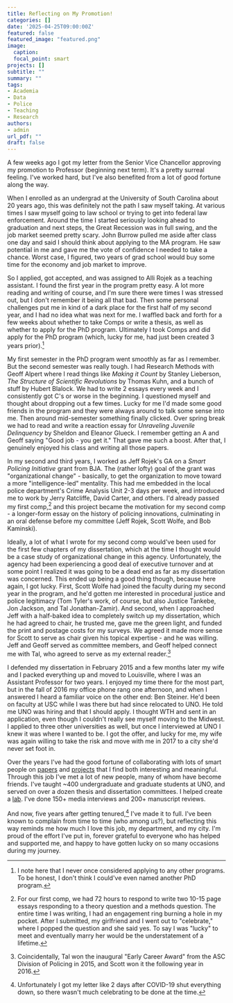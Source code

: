 ```yaml
---
title: Reflecting on My Promotion!
categories: []
date: '2025-04-25T09:00:00Z'
featured: false
featured_image: "featured.png"
image:
  caption: 
  focal_point: smart
projects: []
subtitle: ""
summary: ""
tags:
- Academia
- Data
- Police
- Teaching
- Research
authors: 
- admin
url_pdf: ""
draft: false
---
```


A few weeks ago I got my letter from the Senior Vice Chancellor approving my promotion to Professor (beginning next term). It's a pretty surreal feeling. I've worked hard, but I've also benefited from a lot of good fortune along the way.

When I enrolled as an undergrad at the University of South Carolina about 20 years ago, this was definitely not the path I saw myself taking. At various times I saw myself going to law school or trying to get into federal law enforcement. Around the time I started seriously looking ahead to graduation and next steps, the Great Recession was in full swing, and the job market seemed pretty scary. John Burrow pulled me aside after class one day and said I should think about applying to the MA program. He saw potential in me and gave me the vote of confidence I needed to take a chance. Worst case, I figured, two years of grad school would buy some time for the economy and job market to improve.

So I applied, got accepted, and was assigned to Alli Rojek as a teaching assistant. I found the first year in the program pretty easy. A lot more reading and writing of course, and I'm sure there were times I was stressed out, but I don't remember it being all that bad. Then some personal challenges put me in kind of a dark place for the first half of my second year, and I had no idea what was next for me. I waffled back and forth for a few weeks about whether to take Comps or write a thesis, as well as whether to apply for the PhD program. Ultimately I took Comps and did apply for the PhD program (which, lucky for me, had just been created 3 years prior).[^1]

[^1]: I note here that I never once considered applying to any other programs. To be honest, I don't think I could've even named another PhD program.

My first semester in the PhD program went smoothly as far as I remember. But the second semester was really tough. I had Research Methods with Geoff Alpert where I read things like *Making it Count* by Stanley Lieberson, *The Structure of Scientific Revolutions* by Thomas Kuhn, and a bunch of stuff by Hubert Blalock. We had to write 2 essays every week and I consistently got C's or worse in the beginning. I questioned myself and thought about dropping out a few times. Lucky for me I'd made some good friends in the program and they were always around to talk some sense into me. Then around mid-semester something finally clicked. Over spring break we had to read and write a reaction essay for *Unraveling Juvenile Delinquency* by Sheldon and Eleanor Glueck. I remember getting an A and Geoff saying "Good job - you get it." That gave me such a boost. After that, I genuinely enjoyed his class and writing all those papers.

In my second and third years, I worked as Jeff Rojek's GA on a *Smart Policing Initiative* grant from BJA. The (rather lofty) goal of the grant was "organizational change" - basically, to get the organization to move toward a more "intelligence-led" mentality. This had me embedded in the local police department's Crime Analysis Unit 2-3 days per week, and introduced me to work by Jerry Ratcliffe, David Carter, and others. I'd already passed my first comp,[^2] and this project became the motivation for my second comp - a longer-form essay on the history of policing innovations, culminating in an oral defense before my committee (Jeff Rojek, Scott Wolfe, and Bob Kaminski).

[^2]: For our first comp, we had 72 hours to respond to write two 10-15 page essays responding to a theory question and a methods question. The entire time I was writing, I had an engagement ring burning a hole in my pocket. After I submitted, my girlfriend and I went out to "celebrate," where I popped the question and she said yes. To say I was "lucky" to meet and eventually marry her would be the understatement of a lifetime.

Ideally, a lot of what I wrote for my second comp would've been used for the first few chapters of my dissertation, which at the time I thought would be a case study of organizational change in this agency. Unfortunately, the agency had been experiencing a good deal of executive turnover and at some point I realized it was going to be a dead end as far as my dissertation was concerned. This ended up being a good thing though, because here again, I got lucky. First, Scott Wolfe had joined the faculty during my second year in the program, and he'd gotten me interested in procedural justice and police legitimacy (Tom Tyler's work, of course, but also Justice Tankebe, Jon Jackson, and Tal Jonathan-Zamir). And second, when I approached Jeff with a half-baked idea to completely switch up my dissertation, which he had agreed to chair, he trusted me, gave me the green light, and funded the print and postage costs for my surveys. We agreed it made more sense for Scott to serve as chair given his topical expertise - and he was willing. Jeff and Geoff served as committee members, and Geoff helped connect me with Tal, who agreed to serve as my external reader.[^3]

[^3]: Coincidentally, Tal won the inaugural "Early Career Award" from the ASC Division of Policing in 2015, and Scott won it the following year in 2016.

I defended my dissertation in February 2015 and a few months later my wife and I packed everything up and moved to Louisville, where I was an Assistant Professor for two years. I enjoyed my time there for the most part, but in the fall of 2016 my office phone rang one afternoon, and when I answered I heard a familiar voice on the other end: Ben Steiner. He'd been on faculty at USC while I was there but had since relocated to UNO. He told me UNO was hiring and that I should apply. I thought WTH and sent in an application, even though I couldn't really see myself moving to the Midwest. I applied to three other universities as well, but once I interviewed at UNO I knew it was where I wanted to be. I got the offer, and lucky for me, my wife was again willing to take the risk and move with me in 2017 to a city she'd never set foot in.

Over the years I've had the good fortune of collaborating with lots of smart people on [papers](https://jnix.netlify.app/publication/) and [projects](https://jnix.netlify.app/project/) that I find both interesting and meaningful. Through this job I've met a lot of new people, many of whom have become friends. I've taught \~400 undergraduate and graduate students at UNO, and served on over a dozen thesis and dissertation committees. I helped create a [lab](https://www.viprlab.org/). I've done 150+ media interviews and 200+ manuscript reviews.

And now, five years after getting tenured,[^4] I've made it to full. I've been known to complain from time to time (who among us?), but reflecting this way reminds me how much I love this job, my department, and my city. I'm proud of the effort I've put in, forever grateful to everyone who has helped and supported me, and happy to have gotten lucky on so many occasions during my journey.

[^4]: Unfortunately I got my letter like 2 days after COVID-19 shut everything down, so there wasn't much celebrating to be done at the time.
